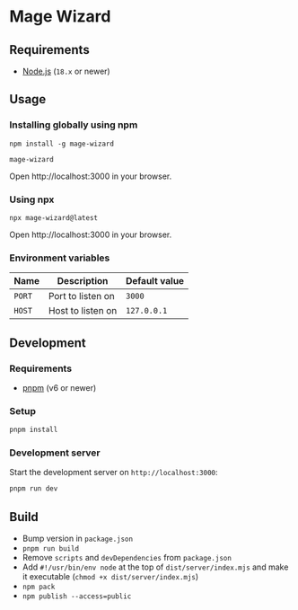 # Mage Wizard

## Requirements

- [Node.js](https://nodejs.org/en/) (`18.x` or newer)

## Usage

### Installing globally using npm

```shell
npm install -g mage-wizard

mage-wizard
```

Open http://localhost:3000 in your browser.

### Using npx

```shell
npx mage-wizard@latest
```

Open http://localhost:3000 in your browser.

### Environment variables

| Name   | Description       | Default value |
|--------|-------------------|---------------|
| `PORT` | Port to listen on | `3000`        |
| `HOST` | Host to listen on | `127.0.0.1`   |

## Development

### Requirements

- [pnpm](https://pnpm.io/) (v6 or newer)

### Setup

```bash
pnpm install
```

### Development server

Start the development server on `http://localhost:3000`:

```bash
pnpm run dev
```

## Build

* Bump version in `package.json`
* `pnpm run build`
* Remove `scripts` and `devDependencies` from `package.json`
* Add `#!/usr/bin/env node` at the top of `dist/server/index.mjs` and make it executable (`chmod +x dist/server/index.mjs`)
* `npm pack`
* `npm publish --access=public`
